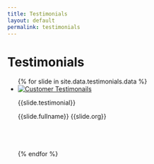 ```yaml
---
title: Testimonials
layout: default
permalink: testimonials
---
```


# Testimonials

<ul class="testimonials-grid clearfix">
{% for slide in site.data.testimonials.data %}
  <li style="height: 147px;">
    <div class="testimonial">
      <div class="testi-image">
        <a href="#"><img src="https://www.countryflags.io/{{slide.country_code}}/shiny/64.png" alt="Customer Testimonails"></a>
      </div>
      <div class="testi-content">
        <p>{{slide.testimonial}}</p>
        <div class="testi-meta">
          {{slide.fullname}}
          <span>{{slide.org}}</span>
        </div>
      </div>
    </div>
  </li>
{% endfor %}
</ul>